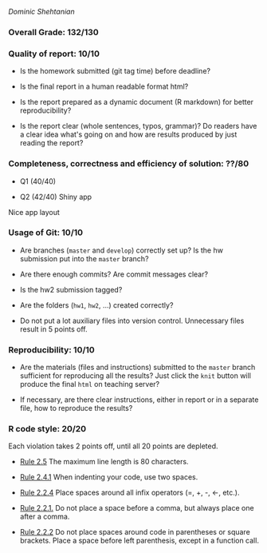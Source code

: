 *Dominic Shehtanian*

### Overall Grade: 132/130

### Quality of report: 10/10

-   Is the homework submitted (git tag time) before deadline?

-   Is the final report in a human readable format html? 

-   Is the report prepared as a dynamic document (R markdown) for better reproducibility?

-   Is the report clear (whole sentences, typos, grammar)? Do readers have a clear idea what's going on and how are results produced by just reading the report? 

### Completeness, correctness and efficiency of solution: ??/80

- Q1 (40/40)


- Q2 (42/40) Shiny app

Nice app layout

	    
### Usage of Git: 10/10

-   Are branches (`master` and `develop`) correctly set up? Is the hw submission put into the `master` branch?

-   Are there enough commits? Are commit messages clear? 
          
-   Is the hw2 submission tagged? 

-   Are the folders (`hw1`, `hw2`, ...) created correctly? 
  
-   Do not put a lot auxiliary files into version control. Unnecessary files result in 5 points off.

### Reproducibility: 10/10

-   Are the materials (files and instructions) submitted to the `master` branch sufficient for reproducing all the results? Just click the `knit` button will produce the final `html` on teaching server? 

-   If necessary, are there clear instructions, either in report or in a separate file, how to reproduce the results? 

### R code style: 20/20

Each violation takes 2 points off, until all 20 points are depleted.

-   [Rule 2.5](https://style.tidyverse.org/syntax.html#long-lines) The maximum line length is 80 characters.  

-   [Rule 2.4.1](https://style.tidyverse.org/syntax.html#indenting) When indenting your code, use two spaces.  

-   [Rule 2.2.4](https://style.tidyverse.org/syntax.html#infix-operators) Place spaces around all infix operators (=, +, -, &lt;-, etc.).  

-   [Rule 2.2.1.](https://style.tidyverse.org/syntax.html#commas) Do not place a space before a comma, but always place one after a comma.  

-   [Rule 2.2.2](https://style.tidyverse.org/syntax.html#parentheses) Do not place spaces around code in parentheses or square brackets. Place a space before left parenthesis, except in a function call.
